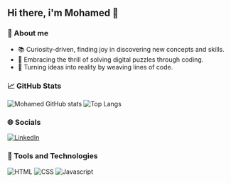 ## Hi there, i'm Mohamed 👋
<h3>&#x1F4C4; About me</h3>

 - &#x1F4DA; Curiosity-driven, finding joy in discovering new concepts and skills.
 - &#x1F31F; Embracing the thrill of solving digital puzzles through coding.
 - &#x1F680; Turning ideas into reality by weaving lines of code.

<h3>&#x1F4C8; GitHub Stats</h3>

![Mohamed GitHub stats](https://github-readme-stats.vercel.app/api?username=MAsecurity&show_icons=true&theme=radical)
![Top Langs](https://github-readme-stats.vercel.app/api/top-langs/?username=MAsecurity&layout=compact)

<h3>
 &#x1F310; Socials
</h3>

<a href="https://www.linkedin.com/in/mohamed-haji-mohamed-533590275/"><img src="https://img.shields.io/badge/LinkedIn-0077B5?style=for-the-badge&logo=linkedin&logoColor=white" alt="LinkedIn" /></a>

<h3>
  &#x1F527; Tools and Technologies
</h3>

![HTML](https://img.shields.io/badge/HTML5-E34F26?style=for-the-badge&logo=html5&logoColor=white)
![CSS](https://img.shields.io/badge/CSS3-1572B6?style=for-the-badge&logo=css3&logoColor=white)
![Javascript](https://img.shields.io/badge/JavaScript-323330?style=for-the-badge&logo=javascript&logoColor=F7DF1E)



